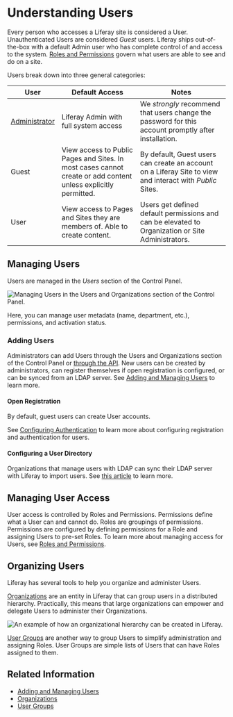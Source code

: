 # Understanding Users

Every person who accesses a Liferay site is considered a User. Unauthenticated Users are considered *Guest* users. Liferay ships out-of-the-box with a default Admin user who has complete control of and access to the system. [Roles and Permissions](../roles-and-permissions/README.md) govern what users are able to see and do on a site.

Users break down into three general categories:

| User | Default Access | Notes |
| --- | --- | --- |
| [Administrator](../../getting-started/introduction-to-the-admin-account.md) | Liferay Admin with full system access | We *strongly* recommend that users change the password for this account promptly after installation. |
| Guest | View access to Public Pages and Sites. In most cases cannot create or add content unless explicitly permitted. | By default, Guest users can create an account on a Liferay Site to view and interact with *Public* Sites. |
| User | View access to Pages and Sites they are members of. Able to create content. | Users get defined default permissions and can be elevated to Organization or Site Administrators. |

## Managing Users

Users are managed in the *Users* section of the Control Panel.

![Managing Users in the Users and Organizations section of the Control Panel.](./understanding-users/images/01.png)

Here, you can manage user metadata (name, department, etc.), permissions, and activation status.

### Adding Users

Administrators can add Users through the Users and Organizations section of the Control Panel or [through the API](../developer-guide/user-account-api-basics.md). New users can be created by administrators, can register themselves if open registration is configured, or can be synced from an LDAP server. See [Adding and Managing Users](./adding-and-managing-users.md) to learn more.

#### Open Registration

By default, guest users can create User accounts.

See [Configuring Authentication](../../installation-and-upgrades/securing-liferay/authentication-basics.md) to learn more about configuring registration and authentication for users.

#### Configuring a User Directory

Organizations that manage users with LDAP can sync their LDAP server with Liferay to import users. See [this article](../devops/connecting-to-a-user-directory/connecting-to-an-ldap-directory.md) to learn more.

<!-- #### Other Methods

Are there other methods of adding users? -->

## Managing User Access

User access is controlled by Roles and Permissions. Permissions define what a User can and cannot do. Roles are groupings of permissions. Permissions are configured by defining permissions for a Role and assigning Users to pre-set Roles. To learn more about managing access for Users, see [Roles and Permissions](../roles-and-permissions/README.md).

## Organizing Users

Liferay has several tools to help you organize and administer Users.

[Organizations](../organizations/understanding-organizations.md) are an entity in Liferay that can group users in a distributed hierarchy. Practically, this means that large organizations can empower and delegate Users to administer their Organizations.

![An example of how an organizational hierarchy can be created in Liferay.](./understanding-users/images/02.png)

[User Groups](../user-groups/creating-and-managing-user-groups.md) are another way to group Users to simplify administration and assigning Roles. User Groups are simple lists of Users that can have Roles assigned to them.

## Related Information

* [Adding and Managing Users](./adding-and-managing-users.md)
* [Organizations](../organizations/understanding-organizations.md)
* [User Groups](../user-groups/creating-and-managing-user-groups.md)
